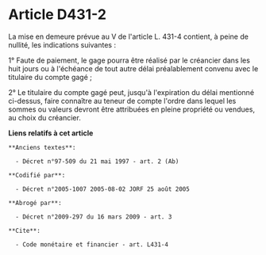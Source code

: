 # Article D431-2

La mise en demeure prévue au V de l'article L. 431-4 contient, à peine de nullité, les indications suivantes :

1° Faute de paiement, le gage pourra être réalisé par le créancier dans les huit jours ou à l'échéance de tout autre délai
préalablement convenu avec le titulaire du compte gagé ;

2° Le titulaire du compte gagé peut, jusqu'à l'expiration du délai mentionné ci-dessus, faire connaître au teneur de compte
l'ordre dans lequel les sommes ou valeurs devront être attribuées en pleine propriété ou vendues, au choix du créancier.

**Liens relatifs à cet article**

	**Anciens textes**:

	  - Décret n°97-509 du 21 mai 1997 - art. 2 (Ab)

	**Codifié par**:

	  - Décret n°2005-1007 2005-08-02 JORF 25 août 2005

	**Abrogé par**:

	  - Décret n°2009-297 du 16 mars 2009 - art. 3

	**Cite**:

	  - Code monétaire et financier - art. L431-4
